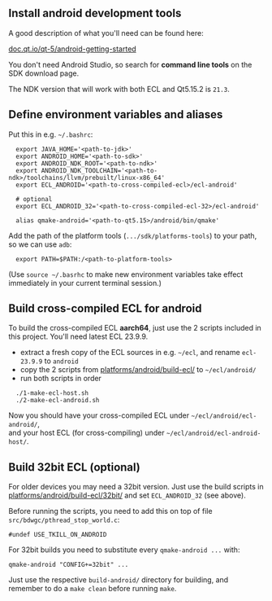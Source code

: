Install android development tools
---------------------------------

A good description of what you'll need can be found here:

[doc.qt.io/qt-5/android-getting-started](https://doc.qt.io/qt-5/android-getting-started.html)

You don't need Android Studio, so search for **command line tools** on the SDK
download page.

The NDK version that will work with both ECL and Qt5.15.2 is `21.3`.



Define environment variables and aliases
----------------------------------------

Put this in e.g. `~/.bashrc`:
```
  export JAVA_HOME='<path-to-jdk>'
  export ANDROID_HOME='<path-to-sdk>'
  export ANDROID_NDK_ROOT='<path-to-ndk>'
  export ANDROID_NDK_TOOLCHAIN='<path-to-ndk>/toolchains/llvm/prebuilt/linux-x86_64'
  export ECL_ANDROID='<path-to-cross-compiled-ecl>/ecl-android'

  # optional
  export ECL_ANDROID_32='<path-to-cross-compiled-ecl-32>/ecl-android'

  alias qmake-android='<path-to-qt5.15>/android/bin/qmake'
```
Add the path of the platform tools (`.../sdk/platforms-tools`) to your path, so
we can use `adb`:
```
  export PATH=$PATH:/<path-to-platform-tools>
```

(Use `source ~/.basrhc` to make new environment variables take effect
immediately in your current terminal session.)



Build cross-compiled ECL for android
------------------------------------

To build the cross-compiled ECL **aarch64**, just use the 2 scripts included in
this project. You'll need latest ECL 23.9.9.

* extract a fresh copy of the ECL sources in e.g. `~/ecl`, and rename
  `ecl-23.9.9` to `android`
* copy the 2 scripts from [platforms/android/build-ecl/](platforms/android/build-ecl/)
  to `~/ecl/android/`
* run both scripts in order
```
  ./1-make-ecl-host.sh
  ./2-make-ecl-android.sh
```
Now you should have your cross-compiled ECL under `~/ecl/android/ecl-android/`,  
and your host ECL (for cross-compiling) under `~/ecl/android/ecl-android-host/`.



Build 32bit ECL (optional)
--------------------------

For older devices you may need a 32bit version. Just use the build scripts in
[platforms/android/build-ecl/32bit/](platforms/android/build-ecl/32bit/) and
set `ECL_ANDROID_32` (see above).

Before running the scripts, you need to add this on top of file
`src/bdwgc/pthread_stop_world.c`:
```
#undef USE_TKILL_ON_ANDROID
```

For 32bit builds you need to substitute every `qmake-android ...` with:
```
qmake-android "CONFIG+=32bit" ...
```
Just use the respective `build-android/` directory for building, and remember
to do a `make clean` before running `make`.
